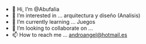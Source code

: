 - 👋 Hi, I’m @Abufalia
- 👀 I’m interested in ... arquitectura y diseño (Analisis) 
- 🌱 I’m currently learning ... Juegos
- 💞️ I’m looking to collaborate on ...
- 📫 How to reach me ... androangel@hotmail.es

<!---
Abufalia/Abufalia is a ✨ special ✨ repository because its `README.md` (this file) appears on your GitHub profile.
You can click the Preview link to take a look at your changes.
--->
